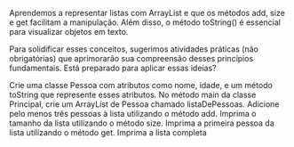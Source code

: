 Aprendemos a representar listas com ArrayList e que os métodos add, size e get facilitam a manipulação. Além disso, o método toString() é essencial para visualizar objetos em texto.

Para solidificar esses conceitos, sugerimos atividades práticas (não obrigatórias) que aprimorarão sua compreensão desses princípios fundamentais. Está preparado para aplicar essas ideias?

Crie uma classe Pessoa com atributos como nome, idade, e um método toString que represente esses atributos.
No método main da classe Principal, crie um ArrayList de Pessoa chamado listaDePessoas.
Adicione pelo menos três pessoas à lista utilizando o método add.
Imprima o tamanho da lista utilizando o método size.
Imprima a primeira pessoa da lista utilizando o método get.
Imprima a lista completa

